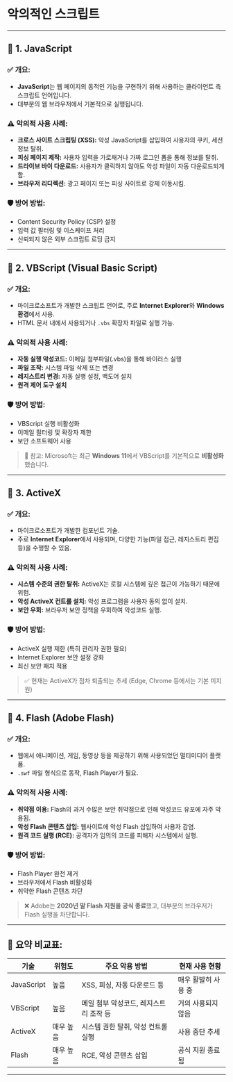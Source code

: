# 악의적인 스크립트 
---

## 🔹 1. JavaScript

### ✅ 개요:

* **JavaScript**는 웹 페이지의 동적인 기능을 구현하기 위해 사용하는 클라이언트 측 스크립트 언어입니다.
* 대부분의 웹 브라우저에서 기본적으로 실행됩니다.

### ⚠️ 악의적 사용 사례:

* **크로스 사이트 스크립팅 (XSS):** 악성 JavaScript를 삽입하여 사용자의 쿠키, 세션 정보 탈취.
* **피싱 페이지 제작:** 사용자 입력을 가로채거나 가짜 로그인 폼을 통해 정보를 탈취.
* **드라이브 바이 다운로드:** 사용자가 클릭하지 않아도 악성 파일이 자동 다운로드되게 함.
* **브라우저 리디렉션:** 광고 페이지 또는 피싱 사이트로 강제 이동시킴.

### 🛡 방어 방법:

* Content Security Policy (CSP) 설정
* 입력 값 필터링 및 이스케이프 처리
* 신뢰되지 않은 외부 스크립트 로딩 금지

---

## 🔹 2. VBScript (Visual Basic Script)

### ✅ 개요:

* 마이크로소프트가 개발한 스크립트 언어로, 주로 **Internet Explorer**와 **Windows 환경**에서 사용.
* HTML 문서 내에서 사용되거나 `.vbs` 확장자 파일로 실행 가능.

### ⚠️ 악의적 사용 사례:

* **자동 실행 악성코드:** 이메일 첨부파일(.vbs)을 통해 바이러스 실행
* **파일 조작:** 시스템 파일 삭제 또는 변경
* **레지스트리 변경:** 자동 실행 설정, 백도어 설치
* **원격 제어 도구 설치**

### 🛡 방어 방법:

* VBScript 실행 비활성화
* 이메일 필터링 및 확장자 제한
* 보안 소프트웨어 사용

> 🛑 참고: Microsoft는 최근 **Windows 11**에서 VBScript를 기본적으로 **비활성화**했습니다.

---

## 🔹 3. ActiveX

### ✅ 개요:

* 마이크로소프트가 개발한 컴포넌트 기술.
* 주로 **Internet Explorer**에서 사용되며, 다양한 기능(파일 접근, 레지스트리 편집 등)을 수행할 수 있음.

### ⚠️ 악의적 사용 사례:

* **시스템 수준의 권한 탈취:** ActiveX는 로컬 시스템에 깊은 접근이 가능하기 때문에 위험.
* **악성 ActiveX 컨트롤 설치:** 악성 프로그램을 사용자 동의 없이 설치.
* **보안 우회:** 브라우저 보안 정책을 우회하여 악성코드 실행.

### 🛡 방어 방법:

* ActiveX 실행 제한 (특히 관리자 권한 필요)
* Internet Explorer 보안 설정 강화
* 최신 보안 패치 적용

> ✅ 현재는 ActiveX가 점차 퇴출되는 추세 (Edge, Chrome 등에서는 기본 미지원)

---

## 🔹 4. Flash (Adobe Flash)

### ✅ 개요:

* 웹에서 애니메이션, 게임, 동영상 등을 제공하기 위해 사용되었던 멀티미디어 플랫폼.
* `.swf` 파일 형식으로 동작, Flash Player가 필요.

### ⚠️ 악의적 사용 사례:

* **취약점 이용:** Flash의 과거 수많은 보안 취약점으로 인해 악성코드 유포에 자주 악용됨.
* **악성 Flash 콘텐츠 삽입:** 웹사이트에 악성 Flash 삽입하여 사용자 감염.
* **원격 코드 실행 (RCE):** 공격자가 임의의 코드를 피해자 시스템에서 실행.

### 🛡 방어 방법:

* Flash Player 완전 제거
* 브라우저에서 Flash 비활성화
* 취약한 Flash 콘텐츠 차단

> ❌ Adobe는 **2020년 말 Flash 지원을 공식 종료**했고, 대부분의 브라우저가 Flash 실행을 차단합니다.

---

## 🧨 요약 비교표:

| 기술         | 위험도   | 주요 악용 방법               | 현재 사용 현황    |
| ---------- | ----- | ---------------------- | ----------- |
| JavaScript | 높음    | XSS, 피싱, 자동 다운로드 등     | 매우 활발히 사용 중 |
| VBScript   | 높음    | 메일 첨부 악성코드, 레지스트리 조작 등 | 거의 사용되지 않음  |
| ActiveX    | 매우 높음 | 시스템 권한 탈취, 악성 컨트롤 실행   | 사용 중단 추세    |
| Flash      | 매우 높음 | RCE, 악성 콘텐츠 삽입         | 공식 지원 종료됨   |

---
